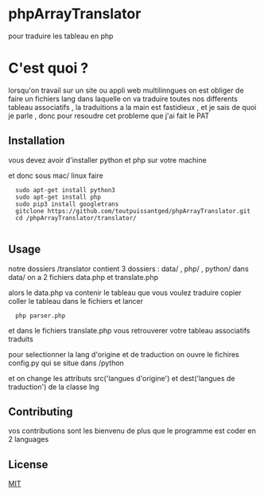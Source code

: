 # phpArrayTranslator
pour traduire les tableau en php 

# C'est quoi ?
lorsqu'on travail sur un site ou appli web multilinngues on est obliger de faire un fichiers lang dans laquelle on va traduire 
toutes nos differents tableau associatifs , la traduitions a la main est fastidieux , et je sais de quoi je parle ,
donc pour resoudre cet probleme que j'ai fait le PAT

## Installation
vous devez avoir d'installer python et php sur votre machine

et donc sous mac/ linux faire 
```
  sudo apt-get install python3
  sudo apt-get install php
  sudo pip3 install googletrans 
  gitclone https://github.com/toutpuissantged/phpArrayTranslator.git
  cd /phpArrayTranslator/translator/
  
```

## Usage
notre dossiers /translator contient 3 dossiers : data/ , php/ , python/
dans data/ on a 2 fichiers data.php et translate.php

alors le data.php va contenir le tableau que vous voulez traduire
copier coller le tableau dans le fichiers et lancer 
```cd /php/
  php parser.php
```
et dans le fichiers translate.php vous retrouverer votre tableau associatifs traduits 

pour selectionner la lang d'origine et de traduction on ouvre le fichires config.py qui se situe dans /python

et on change les attributs src('langues d'origine') et dest('langues de traduction') de la classe lng

## Contributing
vos contributions sont les bienvenu de plus que le programme est coder en 2 languages 

## License
[MIT](https://choosealicense.com/licenses/mit/)
